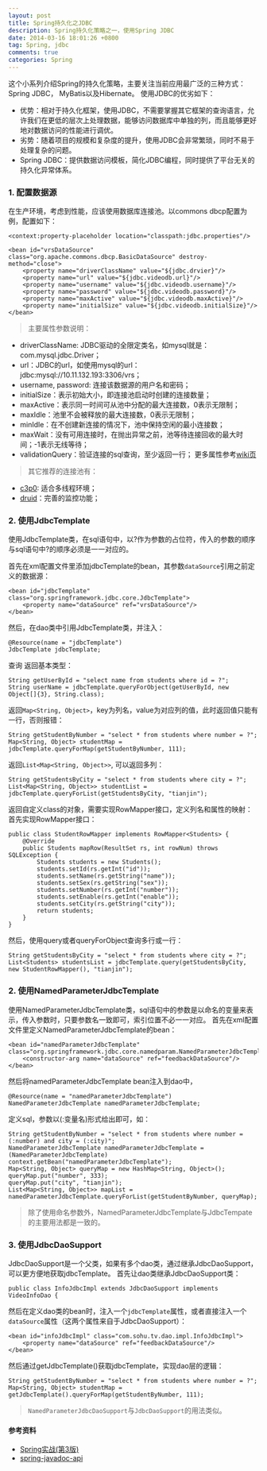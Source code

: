 ```yaml
---
layout: post
title: Spring持久化之JDBC
description: Spring持久化策略之一，使用Spring JDBC
date: 2014-03-16 18:01:26 +0800
tag: Spring, jdbc
comments: true
categories: Spring
---
```


这个小系列介绍Spring的持久化策略，主要关注当前应用最广泛的三种方式：Spring JDBC， MyBatis以及Hibernate。
使用JDBC的优劣如下：

+ 优势：相对于持久化框架，使用JDBC，不需要掌握其它框架的查询语言，允许我们在更低的层次上处理数据，能够访问数据库中单独的列，而且能够更好地对数据访问的性能进行调优。
+ 劣势：随着项目的规模和复杂度的提升，使用JDBC会非常繁琐，同时不易于处理复杂的问题。
+ Spring JDBC：提供数据访问模板，简化JDBC编程，同时提供了平台无关的持久化异常体系。

### 1. 配置数据源
在生产环境，考虑到性能，应该使用数据库连接池。以commons dbcp配置为例，配置如下：
	
	<context:property-placeholder location="classpath:jdbc.properties"/>

    <bean id="vrsDataSource" class="org.apache.commons.dbcp.BasicDataSource" destroy-method="close">
		<property name="driverClassName" value="${jdbc.drvier}"/>
        <property name="url" value="${jdbc.videodb.url}"/>
        <property name="username" value="${jdbc.videodb.username}"/>
        <property name="password" value="${jdbc.videodb.password}"/>
        <property name="maxActive" value="${jdbc.videodb.maxActive}"/>
        <property name="initialSize" value="${jdbc.videodb.initialSize}"/>
    </bean>

> 主要属性参数说明：

+ driverClassName: JDBC驱动的全限定类名，如mysql就是：com.mysql.jdbc.Driver；
+ url：JDBC的url，如使用mysql的url：jdbc:mysql://10.11.132.193:3306/vrs；
+ username, password: 连接该数据源的用户名和密码；
+ initialSize：表示初始大小，即连接池启动时创建的连接数量；
+ maxActive：表示同一时间可从池中分配的最大连接数，0表示无限制；
+ maxIdle：池里不会被释放的最大连接数，0表示无限制；
+ minIdle：在不创建新连接的情况下，池中保持空闲的最小连接数；
+ maxWait：没有可用连接时，在抛出异常之前，池等待连接回收的最大时间；-1表示无线等待；
+ validationQuery：验证连接的sql查询，至少返回一行；
更多属性参考[wiki页](http://commons.apache.org/proper/commons-dbcp/configuration.html)

> 其它推荐的连接池有：

+ [c3p0](http://www.mchange.com/projects/c3p0/): 适合多线程环境；
+ [druid](https://github.com/alibaba/druid)：完善的监控功能；

### 2. 使用JdbcTemplate

使用JdbcTemplate类，在sql语句中，以?作为参数的占位符，传入的参数的顺序与sql语句中?的顺序必须是一一对应的。

首先在xml配置文件里添加jdbcTemplate的bean，其参数`dataSource`引用之前定义的数据源：

    <bean id="jdbcTemplate" class="org.springframework.jdbc.core.JdbcTemplate">
        <property name="dataSource" ref="vrsDataSource"/>
    </bean>

然后，在dao类中引用JdbcTemplate类，并注入：

	@Resource(name = "jdbcTemplate")
	JdbcTemplate jdbcTemplate;

查询
返回基本类型：

	String getUserById = "select name from students where id = ?";
	String userName = jdbcTemplate.queryForObject(getUserById, new Object[]{3}, String.class);

返回`Map<String, Object>`，key为列名，value为对应列的值，此时返回值只能有一行，否则报错：

	String getStudentByNumber = "select * from students where number = ?";
	Map<String, Object> studentMap = jdbcTemplate.queryForMap(getStudentByNumber, 111);

返回`List<Map<String, Object>>`, 可以返回多列：

	String getStudentsByCity = "select * from students where city = ?";
	List<Map<String, Object>> studentList = jdbcTemplate.queryForList(getStudentsByCity, "tianjin");

返回自定义class的对象，需要实现RowMapper接口，定义列名和属性的映射：
首先实现RowMapper接口：

	public class StudentRowMapper implements RowMapper<Students> {
		@Override
		public Students mapRow(ResultSet rs, int rowNum) throws SQLException {
			Students students = new Students();
			students.setId(rs.getInt("id"));
			students.setName(rs.getString("name"));
			students.setSex(rs.getString("sex"));
			students.setNumber(rs.getInt("number"));
			students.setEnable(rs.getInt("enable"));
			students.setCity(rs.getString("city"));
			return students;
		}
	}

然后，使用query或者queryForObject查询多行或一行：

	String getStudentsByCity = "select * from students where city = ?";
	List<Students> studentsList = jdbcTemplate.query(getStudentsByCity, new StudentRowMapper(), "tianjin");

### 2. 使用NamedParameterJdbcTemplate

使用NamedParameterJdbcTemplate类，sql语句中的参数是以命名的变量来表示，传入参数时，只要参数名一致即可，索引位置不必一一对应。
首先在xml配置文件里定义NamedParameterJdbcTemplate的bean：

	<bean id="namedParameterJdbcTemplate" class="org.springframework.jdbc.core.namedparam.NamedParameterJdbcTemplate">
        <constructor-arg name="dataSource" ref="feedbackDataSource"/>
    </bean>

然后将namedParameterJdbcTemplate bean注入到dao中，

	@Resource(name = "namedParameterJdbcTemplate")
	NamedParameterJdbcTemplate namedParameterJdbcTemplate;

定义sql，参数以(:变量名)形式给出即可，如：

	String getStudentByNumber = "select * from students where number = (:number) and city = (:city)";
	NamedParameterJdbcTemplate namedParameterJdbcTemplate = (NamedParameterJdbcTemplate) context.getBean("namedParameterJdbcTemplate");
	Map<String, Object> queryMap = new HashMap<String, Object>();
	queryMap.put("number", 333);
	queryMap.put("city", "tianjin");
	List<Map<String, Object>> mapList = namedParameterJdbcTemplate.queryForList(getStudentByNumber, queryMap);

> 除了使用命名参数外，NamedParameterJdbcTemplate与JdbcTempate的主要用法都是一致的。

### 3. 使用JdbcDaoSupport

JdbcDaoSupport是一个父类，如果有多个dao类，通过继承JdbcDaoSupport，可以更方便地获取jdbcTemplate。
首先让dao类继承JdbcDaoSupport类：

	public class InfoJdbcImpl extends JdbcDaoSupport implements VideoInfoDao {

然后在定义dao类的bean时，注入一个`jdbcTemplate`属性，或者直接注入一个`dataSource`属性（这两个属性来自于JdbcDaoSupport）：

    <bean id="infoJdbcImpl" class="com.sohu.tv.dao.impl.InfoJdbcImpl">
        <property name="dataSource" ref="feedbackDataSource"/>
    </bean>

然后通过getJdbcTemplate()获取jdbcTemplate，实现dao层的逻辑：

	String getStudentByNumber = "select * from students where number = ?";
	Map<String, Object> studentMap = getJdbcTemplate().queryForMap(getStudentByNumber, 111);

> `NamedParameterJdbcDaoSupport`与`JdbcDaoSupport`的用法类似。

#### 参考资料

+ [Spring实战(第3版)](http://www.amazon.cn/Spring%E5%AE%9E%E6%88%98-%E6%B2%83%E5%B0%94%E6%96%AF/dp/B00CY6UD2I/ref=sr_1_1?ie=UTF8&qid=1394943496&sr=8-1&keywords=spring+in+action)
+ [spring-javadoc-api](http://docs.spring.io/spring/docs/3.2.8.RELEASE/javadoc-api/)


